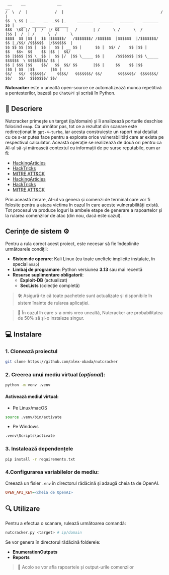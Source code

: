 ```
 __    __              __                                             __                           
/  \  /  |            /  |                                           /  |                          
$$  \ $$ | __    __  _$$ |_     _______   ______   ______    _______ $$ |   __   ______    ______  
$$$  \$$ |/  |  /  |/ $$   |   /       | /      \ /      \  /       |$$ |  /  | /      \  /      \ 
$$$$  $$ |$$ |  $$ |$$$$$$/   /$$$$$$$/ /$$$$$$  |$$$$$$  |/$$$$$$$/ $$ |_/$$/ /$$$$$$  |/$$$$$$  |
$$ $$ $$ |$$ |  $$ |  $$ | __ $$ |      $$ |  $$/ /    $$ |$$ |      $$   $$<  $$    $$ |$$ |  $$/ 
$$ |$$$$ |$$ \__$$ |  $$ |/  |$$ \_____ $$ |     /$$$$$$$ |$$ \_____ $$$$$$  \ $$$$$$$$/ $$ |      
$$ | $$$ |$$    $$/   $$  $$/ $$       |$$ |     $$    $$ |$$       |$$ | $$  |$$       |$$ |      
$$/   $$/  $$$$$$/     $$$$/   $$$$$$$/ $$/       $$$$$$$/  $$$$$$$/ $$/   $$/  $$$$$$$/ $$/       
```
**Nutcracker** este o unealtă open-source ce automatizează munca repetitivă a pentesterilor, bazată pe ```ChatGPT``` și scrisă în Python.

## 📝 Descriere

Nutcracker primește un target (ip/domain) și îi analizează porturile deschise folosind `nmap`. Ca următor pas, tot ce a rezultat din scanare este redirecționat în `gpt-4-turbo`, iar acesta construiește un raport mai detaliat cu ce s-ar putea face pentru a exploata orice vulnerabilități care ar exista pe respectivul calculator. Această operație se realizează de două ori pentru ca AI-ul să-și mărească contextul cu informații de pe surse reputabile, cum ar fi:
  - [HackingArticles](https://www.hackingarticles.in/penetration-testing/)
  - [HackTricks](https://book.hacktricks.wiki/en/index.html)
  - [MITRE ATT&CK](https://attack.mitre.org/)
- [HackingArticles](https://www.hackingarticles.in/penetration-testing/)
- [HackTricks](https://book.hacktricks.wiki/en/index.html)
- [MITRE ATT&CK](https://attack.mitre.org/)

Prin această iterare, AI-ul va genera și comenzi de terminal care vor fi folosite pentru a ataca victima în cazul în care aceste vulnerabilități există. Tot procesul va produce loguri la ambele etape de generare a rapoartelor și la rularea comenzilor de atac (din nou, dacă este cazul).

## Cerințe de sistem ⚙️

Pentru a rula corect acest proiect, este necesar să fie îndeplinite următoarele condiții:

- **Sistem de operare**: Kali Linux (cu toate uneltele implicite instalate, în special ```nmap```)
- **Limbaj de programare**: Python versiunea **3.13** sau mai recentă
- **Resurse suplimentare obligatorii**:
  - **Exploit-DB** (actualizat)
  - **SecLists** (colecție completă)

> 🛠️ Asigură-te că toate pachetele sunt actualizate și disponibile în sistem înainte de rularea aplicației.

> 🔧 În cazul în care s-a omis vreo unealtă, Nutcracker are probabilitatea de 50% să și-o instaleze singur.

## 💻 Instalare

### 1. Clonează proiectul
```bash
git clone https://github.com/alex-obada/nutcracker

```
### 2. Creerea unui mediu virtual (<i>opțional</i>):

```bash
python -m venv .venv
```
#### Activează mediul virtual:

- Pe Linux/macOS
```bash
source .venv/bin/activate
```
- Pe Windows
```cmd
.venv\Scripts\activate
```

### 3. Instalează dependențele
```bash
pip install -r requirements.txt
```
### 4.Configurarea variabilelor de mediu:
Creează un fisier ```.env``` în directorul rădăcină și adaugă cheia ta de OpenAI.
```ini
OPEN_API_KEY=<cheia de OpenAI>
```

## 🔍 Utilizare


Pentru a efectua o scanare, rulează următoarea comandă:
```bash
nutcracker.py <target> # ip/domain
```
Se vor genera în directorul rădăcină folderele:

- **EnumerationOutputs**
- **Reports**
> 🎯 Acolo se vor afla rapoartele și output-urile comenzilor

